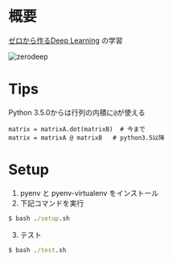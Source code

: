 # 概要
[ゼロから作るDeep Learning](https://www.oreilly.co.jp/books/9784873117584/) の学習

![zerodeep](https://cloud.githubusercontent.com/assets/1854729/24141366/904c5cc8-0e66-11e7-8fd9-a6a968828728.jpg)

# Tips
Python 3.5.0からは行列の内積に`@`が使える
```
matrix = matrixA.dot(matrixB)  # 今まで
matrix = matrixA @ matrixB   # python3.5以降
```

# Setup
1. pyenv と pyenv-virtualenv をインストール
2. 下記コマンドを実行

```cmd
$ bash ./setup.sh
```

3. テスト

```cmd
$ bash ./test.sh
```